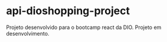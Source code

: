 # api-dioshopping-project

Projeto desenvolvido para o bootcamp react da DIO.
Projeto em desenvolvimento.
